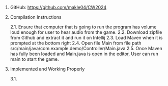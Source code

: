 1. GitHub: https://github.com/makle04/CW2024

2. Compilation Instructions

      2.1. Ensure that computer that is going to run the program has volume loud enough for user to hear audio from the game.
      2.2. Download zipfile from Github and extract it and run it on Intellij
      2.3. Load Maven when it is prompted at the bottom right
      2.4. Open file Main from file path src/main/java/com.example.demo/Controller/Main.java
      2.5. Once Maven has fully been loaded and Main.java is open in the editor, User can run main to start the game.
   

4. Implemented and Working Properly
   
   3.1. 

  
